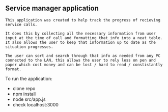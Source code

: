 Service manager application
---------------------------
	This application was created to help track the progress of recieving service calls. 

	It does this by collecting all the necessary information from user input at the time of call and formatting that info into a neat table. It also allows the user to keep that information up to date as the situation progresses. 

	The user can sort and search through that info as needed from any PC connected to the LAN, this allows the user to rely less on pen and paper which cost money and can be lost / hard to read / constistantly format. 

To run the application:
  + clone repo
  + npm install
  + node src/app.js
  + check localhost:3000
